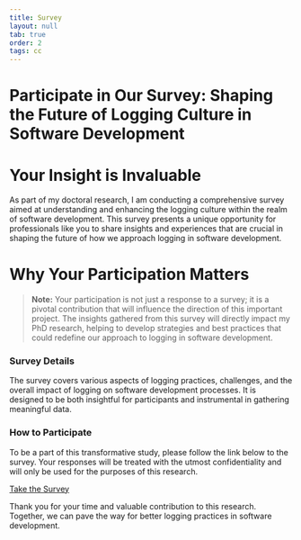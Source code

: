 ```yaml
---
title: Survey
layout: null
tab: true
order: 2
tags: cc
---
```


# Participate in Our Survey: Shaping the Future of Logging Culture in Software Development

# Your Insight is Invaluable

As part of my doctoral research, I am conducting a comprehensive survey aimed at understanding and enhancing the logging culture within the realm of software development. This survey presents a unique opportunity for professionals like you to share insights and experiences that are crucial in shaping the future of how we approach logging in software development.

# Why Your Participation Matters

> **Note:** Your participation is not just a response to a survey; it is a pivotal contribution that will influence the direction of this important project. The insights gathered from this survey will directly impact my PhD research, helping to develop strategies and best practices that could redefine our approach to logging in software development.

### Survey Details

The survey covers various aspects of logging practices, challenges, and the overall impact of logging on software development processes. It is designed to be both insightful for participants and instrumental in gathering meaningful data.

### How to Participate

To be a part of this transformative study, please follow the link below to the survey. Your responses will be treated with the utmost confidentiality and will only be used for the purposes of this research.

[Take the Survey](https://www.questionpro.com/a/SurveyPreview)

Thank you for your time and valuable contribution to this research. Together, we can pave the way for better logging practices in software development.
